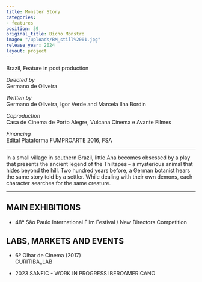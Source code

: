 ```yaml
---
title: Monster Story
categories:
- features
position: 59
original_title: Bicho Monstro
image: "/uploads/BM_still%2001.jpg"
release_year: 2024
layout: project
---
```


Brazil, Feature in post production

_Directed by_  
Germano de Oliveira

_Written by_  
Germano de Oliveira, Igor Verde and Marcela Ilha Bordin

_Coproduction_  
Casa de Cinema de Porto Alegre, Vulcana Cinema e Avante Filmes

_Financing_  
Edital Plataforma FUMPROARTE 2016, FSA

---

In a small village in southern Brazil, little Ana becomes obsessed by a play that presents the ancient legend of the Thiltapes – a mysterious animal that hides beyond the hill. Two hundred years before, a German botanist hears the same story told by a settler. While dealing with their own demons, each character searches for the same creature.

---

## MAIN EXHIBITIONS

* 48ª São Paulo International Film Festival / New Directors Competition

## LABS, MARKETS AND EVENTS

- 6º Olhar de Cinema (2017)  
  CURITIBA_LAB
* 2023 SANFIC - WORK IN PROGRESS IBEROAMERICANO
